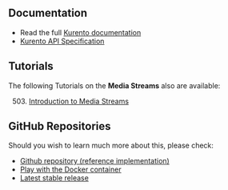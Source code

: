 ## Documentation

   - Read the full [Kurento documentation](http://kurento.readthedocs.org/en/latest/)
   - [Kurento API Specification](http://docs.streamoriented.apiary.io/)

## Tutorials

The following Tutorials on the **Media Streams** also are available:

&nbsp; 503. [Introduction to Media Streams](https://fiware-tutorials.readthedocs.io/en/latest/media-streams)<br/>


## GitHub Repositories

Should you wish to learn much more about this, please check:

   - [Github repository (reference implementation)](https://github.com/Fiware/context.Kurento)
   - [Play with the Docker container](https://hub.docker.com/r/fiware/stream-oriented-kurento/)
   - [Latest stable release](https://github.com/Kurento/kurento-media-server/releases/latest)


